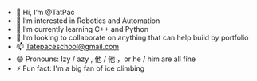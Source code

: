 - 👋 Hi, I’m @TatPac
- 👀 I’m interested in Robotics and Automation
- 🌱 I’m currently learning C++ and Python
- 💞️ I’m looking to collaborate on anything that can help build by portfolio
- 📫 Tatepaceschool@gmail.com
- 😄 Pronouns: Izy / azy , 他 / 他 ，or he / him are all fine
- ⚡ Fun fact: I'm a big fan of ice climbing

<!---
TatPac/TatPac is a ✨ special ✨ repository because its `README.md` (this file) appears on your GitHub profile.
You can click the Preview link to take a look at your changes.
--->
